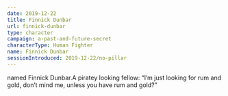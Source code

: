 ```yaml
---
date: 2019-12-22
title: Finnick Dunbar
url: finnick-dunbar
type: character
campaign: a-past-and-future-secret
characterType: Human Fighter
name: Finnick Dunbar
sessionIntroduced: 2019-12-22/no-pillar
---
```


named Finnick Dunbar.A piratey looking fellow: “I’m just looking for rum and gold, don’t mind me, unless you have rum and gold?”
